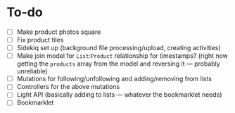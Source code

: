# To-do

- [ ] Make product photos square
- [ ] Fix product tiles
- [ ] Sidekiq set up (background file processing/upload, creating activities)
- [ ] Make join model for `List`:`Product` relationship for timestamps? (right now getting the `products` array from the model and reversing it — probably unreliable)
- [ ] Mutations for following/unfollowing and adding/removing from lists
- [ ] Controllers for the above mutations
- [ ] Light API (basically adding to lists — whatever the bookmarklet needs)
- [ ] Bookmarklet
